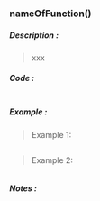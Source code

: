 ### **nameOfFunction()**
##### Description :
> xxx

##### Code :
```php
```

##### Example :
> Example 1:
```php
```

> Example 2:
```php
```

##### Notes :
```
```